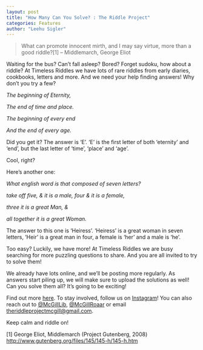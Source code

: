 ```yaml
---
layout: post
title: "How Many Can You Solve? : The Riddle Project"
categories: Features
author: "Leehu Sigler"
---
```


> What can promote innocent mirth, and I may say virtue, more than a good riddle?[1] 
> – Middlemarch, George Eliot

Waiting for the bus? Can’t fall asleep? Bored? Forget sudoku, how about a riddle? At Timeless Riddles we have lots of rare riddles from early diaries, cookbooks, letters and more. And we need your help finding answers! Why don’t you try a few?

*The beginning of Eternity,*

*The end of time and place.*

*The beginning of every end*

*And the end of every age.*

 

Did you get it? The answer is ‘E’. ‘E’ is the first letter of both ‘eternity’ and ‘end’, but the last letter of ‘time’, ‘place’ and ‘age’.

Cool, right?

Here’s another one:

*What english word is that composed of seven letters?*

*take off five, & it is a male, four & it is a female,*

*three it is a great Man, &*

*all together it is a great Woman.*

The answer to this one is ‘Heiress’. ‘Heiress’ is a great woman in seven letters, ‘Heir’ is a great man in four, a female is ‘her’ and a male is ‘he’.

Too easy? Luckily, we have more! At Timeless Riddles we are busy searching for more puzzling questions to share. And you are all invited to try to solve them!

We already have lots online, and we’ll be posting more regularly. As answers start piling up, we will make sure to upload the solutions as well! Can you solve them all? It’s going to be exciting!

Find out more [here](https://riddleproject.github.io). To stay involved, follow us on [Instagram](https://www.instagram.com/riddles_in_time/?hl=en)! You can also reach out to [@McGillLib](https://twitter.com/McGillLib), [@McGillRoaar](https://twitter.com/McGill_ROAAr) or email theriddleprojectmcgill@gmail.com.

Keep calm and riddle on!

[1] George Eliot, Middlemarch (Project Gutenberg, 2008) http://www.gutenberg.org/files/145/145-h/145-h.htm
